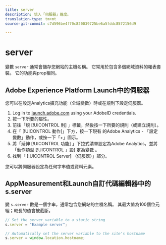 ```yaml
---
title: server
description: 填入「伺服器」維度。
translation-type: tm+mt
source-git-commit: c7d596be4f70c820039725be6a5fddc8572156d9

---
```



# server

變數 `server` 通常會儲存您網站的主機名稱。 它常用於包含多個網域資料的報表套裝。 它的功能與prop相同。

## Adobe Experience Platform Launch中的伺服器

您可以在設定Analytics擴充功能（全域變數）時或在規則下設定伺服器。

1. Log in to [launch.adobe.com](https://launch.adobe.com) using your AdobeID credentials.
2. 按一下所要的屬性。
3. 前往「規 [!UICONTROL 則] 」標籤，然後按一下所要的規則（或建立規則）。
4. 在「 [!UICONTROL 動作]」下方，按一下現有  的Adobe Analytics - 「設定變數」動作，或按一下「+」圖示。
5. 將「延伸 [!UICONTROL 功能] 」下拉式清單設定為Adobe Analytics，並將「動作類型 [!UICONTROL 」設] 定為變數 。
6. 找到「 [!UICONTROL Server] （伺服器）」部分。

您可以將伺服器設定為任何字串值或資料元素。

## AppMeasurement和Launch自訂代碼編輯器中的s.server

變 `s.server` 數是一個字串，通常包含您網站的主機名稱。 其最大值為100個位元組；較長的值會被截斷。

```js
// Set the server variable to a static string
s.server = "Example server";

// Automatically set the server variable to the site's hostname
s.server = window.location.hostname;
```
